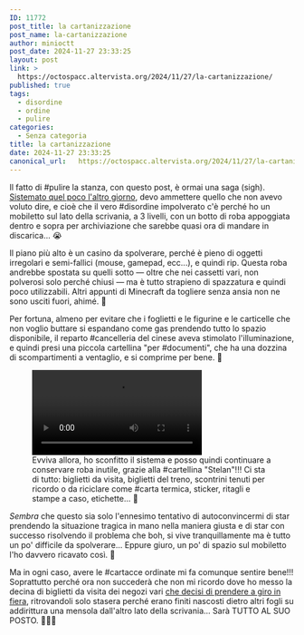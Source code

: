 ```yaml
---
ID: 11772
post_title: la cartanizzazione
post_name: la-cartanizzazione
author: minioctt
post_date: 2024-11-27 23:33:25
layout: post
link: >
  https://octospacc.altervista.org/2024/11/27/la-cartanizzazione/
published: true
tags:
  - disordine
  - ordine
  - pulire
categories:
  - Senza categoria
title: la cartanizzazione
date: 2024-11-27 23:33:25
canonical_url:   https://octospacc.altervista.org/2024/11/27/la-cartanizzazione/
---
```

<!-- wp:paragraph -->
<p>Il fatto di #pulire la stanza, con questo post, è ormai una saga (sigh). <a href="/microblog-mirror/2024/11/25/11699/">Sistemato quel poco l'altro giorno</a>, devo ammettere quello che non avevo voluto dire, e cioè che il vero #disordine impolverato c'è perché ho un mobiletto sul lato della scrivania, a 3 livelli, con un botto di roba appoggiata dentro e sopra per archiviazione che sarebbe quasi ora di mandare in discarica... 😭️</p>
<!-- /wp:paragraph -->

<!-- wp:paragraph -->
<p>Il piano più alto è un casino da spolverare, perché è pieno di oggetti irregolari e semi-fallici (mouse, gamepad, ecc...), e quindi rip. Questa roba andrebbe spostata su quelli sotto — oltre che nei cassetti vari, non polverosi solo perché chiusi — ma è tutto strapieno di spazzatura e quindi poco utilizzabili. Altri appunti di Minecraft da togliere senza ansia non ne sono usciti fuori, ahimé. 📜️</p>
<!-- /wp:paragraph -->

<!-- wp:paragraph -->
<p>Per fortuna, almeno per evitare che i foglietti e le figurine e le carticelle che non voglio buttare si espandano come gas prendendo tutto lo spazio disponibile, il reparto #cancelleria del cinese aveva stimolato l'illuminazione, e quindi presi una piccola cartellina "per #documenti", che ha una dozzina di scompartimenti a ventaglio, e si comprime per bene. 🤭️</p>
<!-- /wp:paragraph -->

<!-- wp:paragraph -->
<p></p>
<!-- /wp:paragraph -->

<!-- wp:video {"id":11695,"loop":true} -->
<figure class="wp-block-video"><video controls loop src="{{site.cdnurl}}/assets/uploads/2024/11/wp-1732377950606.mp4"></video><figcaption class="wp-element-caption">Evviva allora, ho sconfitto il sistema e posso quindi continuare a conservare roba inutile, grazie alla #cartellina "Stelan"!!! Ci sta di tutto: biglietti da visita, biglietti del treno, scontrini tenuti per ricordo o da riciclare come #carta termica, sticker, ritagli e stampe a caso, etichette... 🤯️</figcaption></figure>
<!-- /wp:video -->

<!-- wp:paragraph -->
<p></p>
<!-- /wp:paragraph -->

<!-- wp:paragraph -->
<p><em>Sembra</em> che questo sia solo l'ennesimo tentativo di autoconvincermi di star prendendo la situazione tragica in mano nella maniera giusta e di star con successo risolvendo il problema che boh, si vive tranquillamente ma è tutto un po' difficile da spolverare... Eppure giuro, un po' di spazio sul mobiletto l'ho davvero ricavato così. 👊️</p>
<!-- /wp:paragraph -->

<!-- wp:paragraph -->
<p>Ma in ogni caso, avere le #cartacce ordinate mi fa comunque sentire bene!!! Soprattutto perché ora non succederà che non mi ricordo dove ho messo la decina di biglietti da visita dei negozi vari <a href="/microblog-mirror/2024/09/09/finexpo/">che decisi di prendere a giro in fiera</a>, ritrovandoli solo stasera perché erano finiti nascosti dietro altri fogli su addirittura una mensola dall'altro lato della scrivania... Sarà TUTTO AL SUO POSTO. 🙊️🙈️🙊️</p>
<!-- /wp:paragraph -->